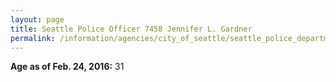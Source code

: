 ```yaml
---
layout: page
title: Seattle Police Officer 7458 Jennifer L. Gardner
permalink: /information/agencies/city_of_seattle/seattle_police_department/copbook/7458/
---
```


**Age as of Feb. 24, 2016:** 31
